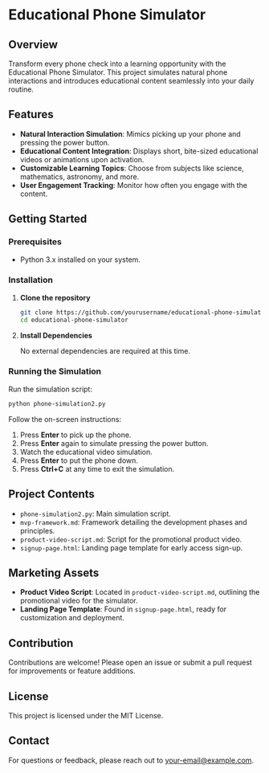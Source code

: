 # Educational Phone Simulator

## Overview

Transform every phone check into a learning opportunity with the Educational Phone Simulator. This project simulates natural phone interactions and introduces educational content seamlessly into your daily routine.

## Features

- **Natural Interaction Simulation**: Mimics picking up your phone and pressing the power button.
- **Educational Content Integration**: Displays short, bite-sized educational videos or animations upon activation.
- **Customizable Learning Topics**: Choose from subjects like science, mathematics, astronomy, and more.
- **User Engagement Tracking**: Monitor how often you engage with the content.

## Getting Started

### Prerequisites

- Python 3.x installed on your system.

### Installation

1. **Clone the repository**

   ```bash
   git clone https://github.com/yourusername/educational-phone-simulator.git
   cd educational-phone-simulator
   ```

2. **Install Dependencies**

   No external dependencies are required at this time.

### Running the Simulation

Run the simulation script:

```bash
python phone-simulation2.py
```

Follow the on-screen instructions:

1. Press **Enter** to pick up the phone.
2. Press **Enter** again to simulate pressing the power button.
3. Watch the educational video simulation.
4. Press **Enter** to put the phone down.
5. Press **Ctrl+C** at any time to exit the simulation.

## Project Contents

- `phone-simulation2.py`: Main simulation script.
- `mvp-framework.md`: Framework detailing the development phases and principles.
- `product-video-script.md`: Script for the promotional product video.
- `signup-page.html`: Landing page template for early access sign-up.

## Marketing Assets

- **Product Video Script**: Located in `product-video-script.md`, outlining the promotional video for the simulator.
- **Landing Page Template**: Found in `signup-page.html`, ready for customization and deployment.

## Contribution

Contributions are welcome! Please open an issue or submit a pull request for improvements or feature additions.

## License

This project is licensed under the MIT License.

## Contact

For questions or feedback, please reach out to [your-email@example.com](mailto:your-email@example.com).
